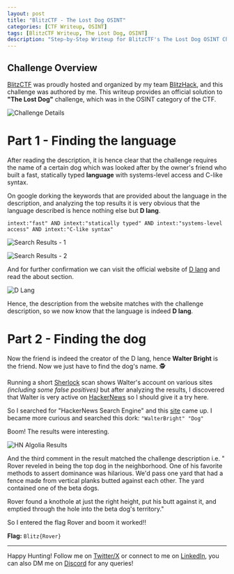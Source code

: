 ```yaml
---
layout: post
title: "BlitzCTF - The Lost Dog OSINT"
categories: [CTF Writeup, OSINT]
tags: [BlitzCTF Writeup, The Lost Dog, OSINT]
description: "Step-by-Step Writeup for BlitzCTF's The Lost Dog OSINT Challenge"
---
```


## Challenge Overview
[BlitzCTF](https://ctf.blitzhack.xyz/) was proudly hosted and organized by my team [BlitzHack](https://blitzhack.xyz/), and this challenge was authored by me. This writeup provides an official solution to **"The Lost Dog"** challenge, which was in the OSINT category of the CTF.

![Challenge Details](https://i.ibb.co/RGKT3BkD/1.png)

# Part 1 - Finding the language
After reading the description, it is hence clear that the challenge requires the name of a certain dog which was looked after by the owner's friend who built a fast, statically typed **language** with systems-level access and C-like syntax.

On google dorking the keywords that are provided about the language in the description, and analyzing the top results it is very obvious that the language described is hence nothing else but **D lang**.

`intext:"fast" AND intext:"statically typed" AND intext:"systems-level access" AND intext:"C-like syntax"`

![Search Results - 1](https://i.ibb.co/7tvSny8N/2.jpg)

![Search Results - 2](https://i.ibb.co/Q7GVhfRb/2-1.jpg)

And for further confirmation we can visit the official website of [D lang](https://dlang.org/) and read the about section.

![D Lang](https://i.ibb.co/qMLYHjbd/3.jpg)

Hence, the description from the website matches with the challenge description, so we now know that the language is indeed **D lang**.

# Part 2 - Finding the dog

Now the friend is indeed the creator of the D lang, hence **Walter Bright** is the friend. Now we just have to find the dog's name. 🕵️

Running a short [Sherlock](https://www.kali.org/tools/sherlock/) scan shows Walter's account on various sites *(including some false positives)* but after analyzing the results, I discovered that Walter is very active on [HackerNews](https://news.ycombinator.com/user?id=WalterBright) so I should give it a try here.

So I searched for "HackerNews Search Engine" and this [site](https://hn.algolia.com/) came up. I became more curious and searched this dork: `"WalterBright" "Dog"`

Boom! The results were interesting.

![HN Algolia Results](https://i.ibb.co/bgPKRcdq/4.png)

And the third comment in the result matched the challenge description i.e. " Rover reveled in being the top dog in the neighborhood. One of his favorite methods to assert dominance was hilarious. We'd pass one yard that had a fence made from vertical planks butted against each other. The yard contained one of the beta dogs.

Rover found a knothole at just the right height, put his butt against it, and emptied through the hole into the beta dog's territory."

So I entered the flag Rover and boom it worked!!

**Flag:** `Blitz{Rover}`

---

Happy Hunting! Follow me on [Twitter/X](https://twitter.com/an0nbil) or connect to me on [LinkedIn](https://www.linkedin.com/in/realbilalsafdar/), you can also DM me on [Discord](https://discordapp.com/users/1275773488354824253) for any queries!

